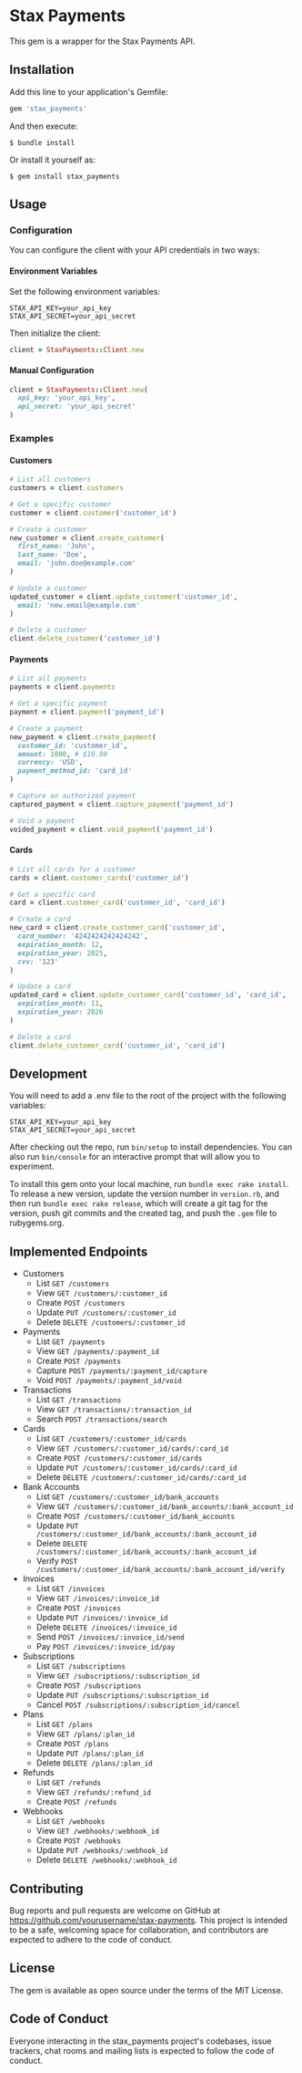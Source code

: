 # Stax Payments

This gem is a wrapper for the Stax Payments API.

## Installation

Add this line to your application's Gemfile:

```ruby
gem 'stax_payments'
```

And then execute:

```
$ bundle install
```

Or install it yourself as:

```
$ gem install stax_payments
```

## Usage

### Configuration

You can configure the client with your API credentials in two ways:

#### Environment Variables

Set the following environment variables:

```
STAX_API_KEY=your_api_key
STAX_API_SECRET=your_api_secret
```

Then initialize the client:

```ruby
client = StaxPayments::Client.new
```

#### Manual Configuration

```ruby
client = StaxPayments::Client.new(
  api_key: 'your_api_key',
  api_secret: 'your_api_secret'
)
```

### Examples

#### Customers

```ruby
# List all customers
customers = client.customers

# Get a specific customer
customer = client.customer('customer_id')

# Create a customer
new_customer = client.create_customer(
  first_name: 'John',
  last_name: 'Doe',
  email: 'john.doe@example.com'
)

# Update a customer
updated_customer = client.update_customer('customer_id',
  email: 'new.email@example.com'
)

# Delete a customer
client.delete_customer('customer_id')
```

#### Payments

```ruby
# List all payments
payments = client.payments

# Get a specific payment
payment = client.payment('payment_id')

# Create a payment
new_payment = client.create_payment(
  customer_id: 'customer_id',
  amount: 1000, # $10.00
  currency: 'USD',
  payment_method_id: 'card_id'
)

# Capture an authorized payment
captured_payment = client.capture_payment('payment_id')

# Void a payment
voided_payment = client.void_payment('payment_id')
```

#### Cards

```ruby
# List all cards for a customer
cards = client.customer_cards('customer_id')

# Get a specific card
card = client.customer_card('customer_id', 'card_id')

# Create a card
new_card = client.create_customer_card('customer_id',
  card_number: '4242424242424242',
  expiration_month: 12,
  expiration_year: 2025,
  cvv: '123'
)

# Update a card
updated_card = client.update_customer_card('customer_id', 'card_id',
  expiration_month: 11,
  expiration_year: 2026
)

# Delete a card
client.delete_customer_card('customer_id', 'card_id')
```

## Development

You will need to add a .env file to the root of the project with the following variables:

```
STAX_API_KEY=your_api_key
STAX_API_SECRET=your_api_secret
```

After checking out the repo, run `bin/setup` to install dependencies. You can also run `bin/console` for an interactive prompt that will allow you to experiment.

To install this gem onto your local machine, run `bundle exec rake install`. To release a new version, update the version number in `version.rb`, and then run `bundle exec rake release`, which will create a git tag for the version, push git commits and the created tag, and push the `.gem` file to rubygems.org.

## Implemented Endpoints

* Customers
  * List `GET /customers`
  * View `GET /customers/:customer_id`
  * Create `POST /customers`
  * Update `PUT /customers/:customer_id`
  * Delete `DELETE /customers/:customer_id`
* Payments
  * List `GET /payments`
  * View `GET /payments/:payment_id`
  * Create `POST /payments`
  * Capture `POST /payments/:payment_id/capture`
  * Void `POST /payments/:payment_id/void`
* Transactions
  * List `GET /transactions`
  * View `GET /transactions/:transaction_id`
  * Search `POST /transactions/search`
* Cards
  * List `GET /customers/:customer_id/cards`
  * View `GET /customers/:customer_id/cards/:card_id`
  * Create `POST /customers/:customer_id/cards`
  * Update `PUT /customers/:customer_id/cards/:card_id`
  * Delete `DELETE /customers/:customer_id/cards/:card_id`
* Bank Accounts
  * List `GET /customers/:customer_id/bank_accounts`
  * View `GET /customers/:customer_id/bank_accounts/:bank_account_id`
  * Create `POST /customers/:customer_id/bank_accounts`
  * Update `PUT /customers/:customer_id/bank_accounts/:bank_account_id`
  * Delete `DELETE /customers/:customer_id/bank_accounts/:bank_account_id`
  * Verify `POST /customers/:customer_id/bank_accounts/:bank_account_id/verify`
* Invoices
  * List `GET /invoices`
  * View `GET /invoices/:invoice_id`
  * Create `POST /invoices`
  * Update `PUT /invoices/:invoice_id`
  * Delete `DELETE /invoices/:invoice_id`
  * Send `POST /invoices/:invoice_id/send`
  * Pay `POST /invoices/:invoice_id/pay`
* Subscriptions
  * List `GET /subscriptions`
  * View `GET /subscriptions/:subscription_id`
  * Create `POST /subscriptions`
  * Update `PUT /subscriptions/:subscription_id`
  * Cancel `POST /subscriptions/:subscription_id/cancel`
* Plans
  * List `GET /plans`
  * View `GET /plans/:plan_id`
  * Create `POST /plans`
  * Update `PUT /plans/:plan_id`
  * Delete `DELETE /plans/:plan_id`
* Refunds
  * List `GET /refunds`
  * View `GET /refunds/:refund_id`
  * Create `POST /refunds`
* Webhooks
  * List `GET /webhooks`
  * View `GET /webhooks/:webhook_id`
  * Create `POST /webhooks`
  * Update `PUT /webhooks/:webhook_id`
  * Delete `DELETE /webhooks/:webhook_id`

## Contributing

Bug reports and pull requests are welcome on GitHub at https://github.com/yourusername/stax-payments. This project is intended to be a safe, welcoming space for collaboration, and contributors are expected to adhere to the code of conduct.

## License

The gem is available as open source under the terms of the MIT License.

## Code of Conduct

Everyone interacting in the stax_payments project's codebases, issue trackers, chat rooms and mailing lists is expected to follow the code of conduct.
